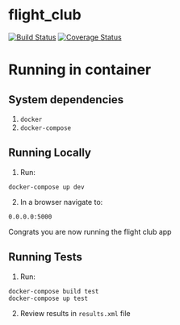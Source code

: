 # flight_club

[![Build Status](https://travis-ci.com/drc56/flight_club.svg?branch=master)](https://travis-ci.com/drc56/flight_club) [![Coverage Status](https://coveralls.io/repos/github/drc56/flight_club/badge.svg?branch=master)](https://coveralls.io/github/drc56/flight_club?branch=master)

# Running in container
## System dependencies
1. `docker`
2. `docker-compose`

## Running Locally
1. Run:
```
docker-compose up dev
```
2. In a browser navigate to:
```
0.0.0.0:5000
```
Congrats you are now running the flight club app


## Running Tests
1. Run:
```
docker-compose build test
docker-compose up test
```
2. Review results in `results.xml` file
